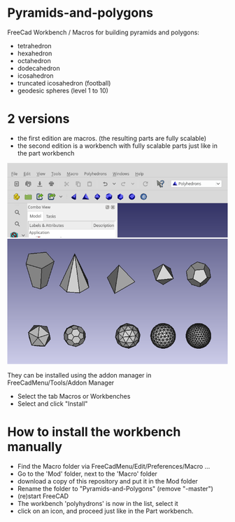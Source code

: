 # Pyramids-and-polygons
FreeCad Workbench / Macros for building pyramids 
and polygons:
- tetrahedron
- hexahedron
- octahedron
- dodecahedron
- icosahedron
- truncated icosahedron (football)
- geodesic spheres (level 1 to 10)


# 2 versions
 - the first edition are macros. (the resulting parts are fully scalable)
 - the second edition is a workbench with fully scalable parts just like in the part workbench

<img src="workbench.png">

<img src="polyhedrons.png">


They can be installed using the addon manager in FreeCadMenu/Tools/Addon Manager
- Select the tab Macros or Workbenches 
- Select and click "Install"


# How to install the workbench manually
- Find the Macro folder via FreeCadMenu/Edit/Preferences/Macro ...
- Go to the 'Mod' folder, next to the 'Macro' folder
- download a copy of this repository and put it in the Mod folder
- Rename the folder to "Pyramids-and-Polygons" (remove "-master")
- (re)start FreeCAD
- The workbench 'polyhydrons' is now in the list, select it
- click on an icon, and proceed just like in the Part workbench.

